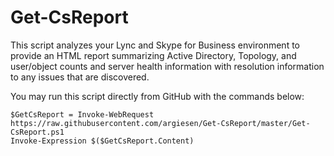 # Get-CsReport

This script analyzes your Lync and Skype for Business environment to provide an HTML report summarizing Active Directory, Topology, and user/object counts and server health information with resolution information to any issues that are discovered.

You may run this script directly from GitHub with the commands below:
```
$GetCsReport = Invoke-WebRequest https://raw.githubusercontent.com/argiesen/Get-CsReport/master/Get-CsReport.ps1
Invoke-Expression $($GetCsReport.Content)
```
